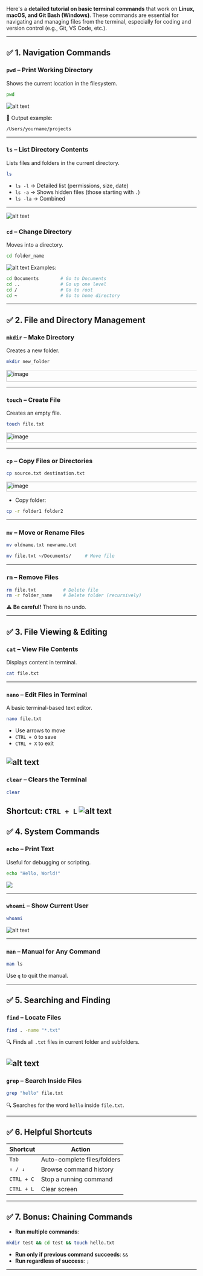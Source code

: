 Here's a **detailed tutorial on basic terminal commands** that work on **Linux, macOS, and Git Bash (Windows)**. These commands are essential for navigating and managing files from the terminal, especially for coding and version control (e.g., Git, VS Code, etc.).

---

## ✅ 1. **Navigation Commands**

### `pwd` – Print Working Directory

Shows the current location in the filesystem.

```bash
pwd
```
![alt text](image.png)

📌 Output example:

```
/Users/yourname/projects
```

---

### `ls` – List Directory Contents

Lists files and folders in the current directory.

```bash
ls
```

* `ls -l` → Detailed list (permissions, size, date)
* `ls -a` → Shows hidden files (those starting with `.`)
* `ls -la` → Combined

---
![alt text](image-1.png)

### `cd` – Change Directory

Moves into a directory.

```bash
cd folder_name
```

![alt text](image-2.png)
Examples:

```bash
cd Documents        # Go to Documents
cd ..               # Go up one level
cd /                # Go to root
cd ~                # Go to home directory
```

---

## ✅ 2. **File and Directory Management**

### `mkdir` – Make Directory

Creates a new folder.

```bash
mkdir new_folder
```
<img width="825" height="31" alt="image" src="https://github.com/user-attachments/assets/334e6612-f55a-4da9-a07e-d717a077f350" />

---

### `touch` – Create File

Creates an empty file.

```bash
touch file.txt
```
<img width="720" height="27" alt="image" src="https://github.com/user-attachments/assets/79ab3e77-8999-4e28-a106-c9c723327186" />

---

### `cp` – Copy Files or Directories

```bash
cp source.txt destination.txt
```
<img width="824" height="26" alt="image" src="https://github.com/user-attachments/assets/5437d523-0037-4237-886b-4f3a45353bb5" />

* Copy folder:

```bash
cp -r folder1 folder2
```

---

### `mv` – Move or Rename Files

```bash
mv oldname.txt newname.txt
```

```bash
mv file.txt ~/Documents/     # Move file
```

---

### `rm` – Remove Files

```bash
rm file.txt          # Delete file
rm -r folder_name    # Delete folder (recursively)
```

⚠️ **Be careful!** There is no undo.

---

## ✅ 3. **File Viewing & Editing**

### `cat` – View File Contents

Displays content in terminal.

```bash
cat file.txt
```

---

### `nano` – Edit Files in Terminal

A basic terminal-based text editor.

```bash
nano file.txt
```

* Use arrows to move
* `CTRL + O` to save
* `CTRL + X` to exit


![alt text](image-3.png)
---

### `clear` – Clears the Terminal

```bash
clear
```

Shortcut: `CTRL + L`
![alt text](image-4.png)
---

## ✅ 4. **System Commands**

### `echo` – Print Text

Useful for debugging or scripting.

```bash
echo "Hello, World!"
```
![](image-5.png)

---

### `whoami` – Show Current User

```bash
whoami
```
![alt text](image-6.png)

---

### `man` – Manual for Any Command

```bash
man ls
```

Use `q` to quit the manual.

---

## ✅ 5. **Searching and Finding**

### `find` – Locate Files

```bash
find . -name "*.txt"
```

🔍 Finds all `.txt` files in current folder and subfolders.

![alt text](image-8.png)
---

### `grep` – Search Inside Files

```bash
grep "hello" file.txt
```

🔍 Searches for the word `hello` inside `file.txt`.


---

## ✅ 6. **Helpful Shortcuts**

| Shortcut   | Action                      |
| ---------- | --------------------------- |
| `Tab`      | Auto-complete files/folders |
| `↑ / ↓`    | Browse command history      |
| `CTRL + C` | Stop a running command      |
| `CTRL + L` | Clear screen                |

---

## ✅ 7. **Bonus: Chaining Commands**

* **Run multiple commands**:

```bash
mkdir test && cd test && touch hello.txt
```

* **Run only if previous command succeeds**: `&&`
* **Run regardless of success**: `;`

---
